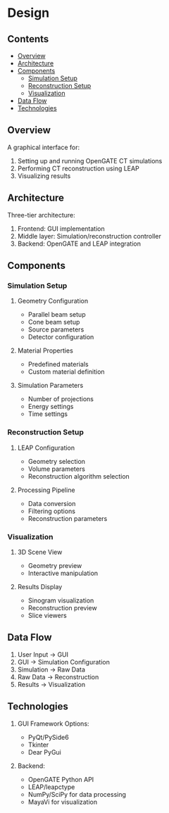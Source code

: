 # Design

## Contents

- [Overview](#overview)
- [Architecture](#architecture)
- [Components](#components)
  - [Simulation Setup](#simulation-setup)
  - [Reconstruction Setup](#reconstruction-setup)
  - [Visualization](#visualization)
- [Data Flow](#data-flow)
- [Technologies](#technologies)

## Overview

A graphical interface for:

1. Setting up and running OpenGATE CT simulations
2. Performing CT reconstruction using LEAP
3. Visualizing results

## Architecture

Three-tier architecture:

1. Frontend: GUI implementation
2. Middle layer: Simulation/reconstruction controller
3. Backend: OpenGATE and LEAP integration

## Components

### Simulation Setup

1. Geometry Configuration
   - Parallel beam setup
   - Cone beam setup
   - Source parameters
   - Detector configuration

2. Material Properties
   - Predefined materials
   - Custom material definition

3. Simulation Parameters
   - Number of projections
   - Energy settings
   - Time settings

### Reconstruction Setup

1. LEAP Configuration
   - Geometry selection
   - Volume parameters
   - Reconstruction algorithm selection

2. Processing Pipeline
   - Data conversion
   - Filtering options
   - Reconstruction parameters

### Visualization

1. 3D Scene View
   - Geometry preview
   - Interactive manipulation

2. Results Display
   - Sinogram visualization
   - Reconstruction preview
   - Slice viewers

## Data Flow

1. User Input → GUI
2. GUI → Simulation Configuration
3. Simulation → Raw Data
4. Raw Data → Reconstruction
5. Results → Visualization

## Technologies

1. GUI Framework Options:
   - PyQt/PySide6
   - Tkinter
   - Dear PyGui

2. Backend:
   - OpenGATE Python API
   - LEAP/leapctype
   - NumPy/SciPy for data processing
   - MayaVi for visualization
